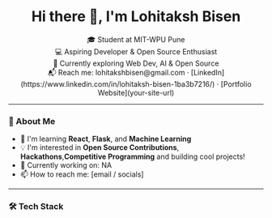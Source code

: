 <h1 align="center">Hi there 👋, I'm Lohitaksh Bisen</h1>

<p align="center">
🎓 Student at MIT-WPU Pune <br>
💻 Aspiring Developer & Open Source Enthusiast <br>
🚀 Currently exploring Web Dev, AI & Open Source <br>
📬 Reach me: lohitakshbisen@gmail.com · [LinkedIn](https://www.linkedin.com/in/lohitaksh-bisen-1ba3b7216/) · [Portfolio Website](your-site-url)
</p>

---

### 🚀 About Me
- 🌱 I'm learning **React**, **Flask**, and **Machine Learning**
- 💡 I'm interested in **Open Source Contributions**, **Hackathons**,**Competitive Programming** and building cool projects!
- 💼 Currently working on: NA
- 📫 How to reach me: [email / socials]

---

### 🛠️ Tech Stack
<p>
  <img src="https://img.shields.io/badge


<!--
**lohitakshcodes/lohitakshcodes** is a ✨ _special_ ✨ repository because its `README.md` (this file) appears on your GitHub profile.

Here are some ideas to get you started:

- 🔭 I’m currently working on ...
- 🌱 I’m currently learning ...
- 👯 I’m looking to collaborate on ...
- 🤔 I’m looking for help with ...
- 💬 Ask me about ...
- 📫 How to reach me: ...
- 😄 Pronouns: ...
- ⚡ Fun fact: ...
-->
